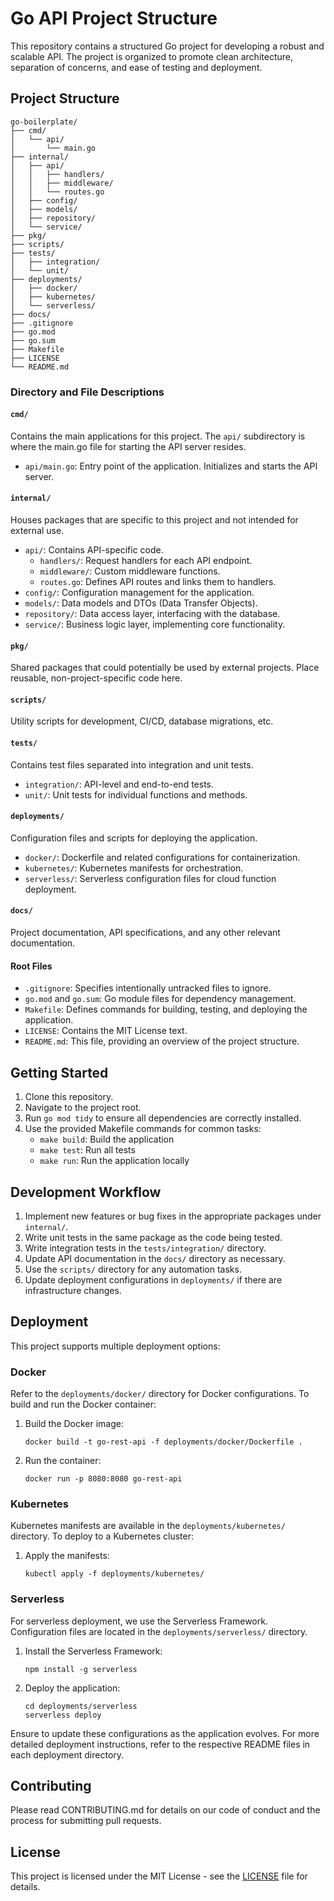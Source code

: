 # Go API Project Structure

This repository contains a structured Go project for developing a robust and scalable API. The project is organized to promote clean architecture, separation of concerns, and ease of testing and deployment.

## Project Structure

```
go-boilerplate/
├── cmd/
│   └── api/
│       └── main.go
├── internal/
│   ├── api/
│   │   ├── handlers/
│   │   ├── middleware/
│   │   └── routes.go
│   ├── config/
│   ├── models/
│   ├── repository/
│   └── service/
├── pkg/
├── scripts/
├── tests/
│   ├── integration/
│   └── unit/
├── deployments/
│   ├── docker/
│   ├── kubernetes/
│   └── serverless/
├── docs/
├── .gitignore
├── go.mod
├── go.sum
├── Makefile
├── LICENSE
└── README.md
```

### Directory and File Descriptions

#### `cmd/`
Contains the main applications for this project. The `api/` subdirectory is where the main.go file for starting the API server resides.

- `api/main.go`: Entry point of the application. Initializes and starts the API server.

#### `internal/`
Houses packages that are specific to this project and not intended for external use.

- `api/`: Contains API-specific code.
  - `handlers/`: Request handlers for each API endpoint.
  - `middleware/`: Custom middleware functions.
  - `routes.go`: Defines API routes and links them to handlers.
- `config/`: Configuration management for the application.
- `models/`: Data models and DTOs (Data Transfer Objects).
- `repository/`: Data access layer, interfacing with the database.
- `service/`: Business logic layer, implementing core functionality.

#### `pkg/`
Shared packages that could potentially be used by external projects. Place reusable, non-project-specific code here.

#### `scripts/`
Utility scripts for development, CI/CD, database migrations, etc.

#### `tests/`
Contains test files separated into integration and unit tests.

- `integration/`: API-level and end-to-end tests.
- `unit/`: Unit tests for individual functions and methods.

#### `deployments/`
Configuration files and scripts for deploying the application.

- `docker/`: Dockerfile and related configurations for containerization.
- `kubernetes/`: Kubernetes manifests for orchestration.
- `serverless/`: Serverless configuration files for cloud function deployment.

#### `docs/`
Project documentation, API specifications, and any other relevant documentation.

#### Root Files
- `.gitignore`: Specifies intentionally untracked files to ignore.
- `go.mod` and `go.sum`: Go module files for dependency management.
- `Makefile`: Defines commands for building, testing, and deploying the application.
- `LICENSE`: Contains the MIT License text.
- `README.md`: This file, providing an overview of the project structure.

## Getting Started

1. Clone this repository.
2. Navigate to the project root.
3. Run `go mod tidy` to ensure all dependencies are correctly installed.
4. Use the provided Makefile commands for common tasks:
   - `make build`: Build the application
   - `make test`: Run all tests
   - `make run`: Run the application locally

## Development Workflow

1. Implement new features or bug fixes in the appropriate packages under `internal/`.
2. Write unit tests in the same package as the code being tested.
3. Write integration tests in the `tests/integration/` directory.
4. Update API documentation in the `docs/` directory as necessary.
5. Use the `scripts/` directory for any automation tasks.
6. Update deployment configurations in `deployments/` if there are infrastructure changes.

## Deployment

This project supports multiple deployment options:

### Docker

Refer to the `deployments/docker/` directory for Docker configurations. To build and run the Docker container:

1. Build the Docker image:
   ```
   docker build -t go-rest-api -f deployments/docker/Dockerfile .
   ```
2. Run the container:
   ```
   docker run -p 8080:8080 go-rest-api
   ```

### Kubernetes

Kubernetes manifests are available in the `deployments/kubernetes/` directory. To deploy to a Kubernetes cluster:

1. Apply the manifests:
   ```
   kubectl apply -f deployments/kubernetes/
   ```

### Serverless

For serverless deployment, we use the Serverless Framework. Configuration files are located in the `deployments/serverless/` directory.

1. Install the Serverless Framework:
   ```
   npm install -g serverless
   ```
2. Deploy the application:
   ```
   cd deployments/serverless
   serverless deploy
   ```

Ensure to update these configurations as the application evolves. For more detailed deployment instructions, refer to the respective README files in each deployment directory.

## Contributing

Please read CONTRIBUTING.md for details on our code of conduct and the process for submitting pull requests.

## License

This project is licensed under the MIT License - see the [LICENSE](LICENSE) file for details.